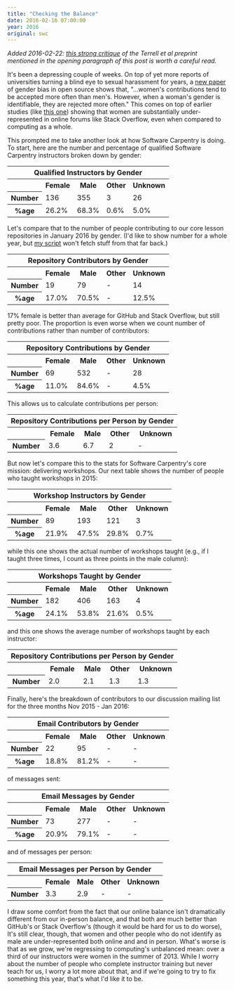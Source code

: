 ```yaml
---
title: "Checking the Balance"
date: 2016-02-16 07:00:00
year: 2016
original: swc
---
```

<p>
  <em>
    Added 2016-02-22: <a href="http://svpow.com/2016/02/20/that-paper-that-says-women-are-better-coders-than-men-but-are-judged-on-their-gender-it-doesnt-say-that-at-all/">this strong critique</a>
    of the Terrell et al preprint mentioned in the opening paragraph of this post
    is worth a careful read.
  </em>
</p>
<p>
  It's been a depressing couple of weeks.
  On top of yet more reports of universities turning a blind eye to sexual harassment for years,
  a <a href="https://peerj.com/preprints/1733/">new paper</a> of gender bias in open source
  shows that,
  "...women's contributions tend to be accepted more often than men's.
  However, when a woman's gender is identifiable, they are rejected more often."
  This comes on top of earlier studies
  (like <a href="http://www.win.tue.nl/~bvasiles/papers/socinfo12.pdf">this one</a>)
  showing that women are substantially under-represented in online forums like Stack Overflow,
  even when compared to computing as a whole.
</p>
<p>
  This prompted me to take another look at how Software Carpentry is doing.
  To start,
  here are the number and percentage of qualified Software Carpentry instructors
  broken down by gender:
</p>

<table>
  <tr><th colspan="5">Qualified Instructors by Gender</th></tr>
  <tr><th></th><th>Female</th><th>Male</th><th>Other</th><th>Unknown</th></tr>
  <tr><th>Number</th><td>136</td><td>355</td><td>3</td><td>26</td></tr>
  <tr><th>%age</th><td>26.2%</td><td>68.3%</td><td>0.6%</td><td>5.0%</td></tr>
</table>

<p>
  Let's compare that to the number of people contributing to our core lesson repositories
  in January 2016
  by gender.
  (I'd like to show number for a whole year,
  but <a href="{{site.github.url}}/files/2016/02/balance/bin/get-repo.py">my script</a>
  won't fetch stuff from that far back.)
</p>

<table>
  <tr><th colspan="5">Repository Contributors by Gender</th></tr>
  <tr><th></th><th>Female</th><th>Male</th><th>Other</th><th>Unknown</th></tr>
  <tr><th>Number</th><td>19</td><td>79</td><td>-</td><td>14</td></tr>
  <tr><th>%age</th><td>17.0%</td><td>70.5%</td><td>-</td><td>12.5%</td></tr>
</table>

<p>
  17% female is better than average for GitHub and Stack Overflow,
  but still pretty poor.
  The proportion is even worse when we count number of contributions
  rather than number of contributors:
</p>

<table>
  <tr><th colspan="5">Repository Contributions by Gender</th></tr>
  <tr><th></th><th>Female</th><th>Male</th><th>Other</th><th>Unknown</th></tr>
  <tr><th>Number</th><td>69</td><td>532</td><td>-</td><td>28</td></tr>
  <tr><th>%age</th><td>11.0%</td><td>84.6%</td><td>-</td><td>4.5%</td></tr>
</table>

<p>
  This allows us to calculate contributions per person:
</p>

<table>
  <tr><th colspan="5">Repository Contributions per Person by Gender</th></tr>
  <tr><th></th><th>Female</th><th>Male</th><th>Other</th><th>Unknown</th></tr>
  <tr><th>Number</th><td>3.6</td><td>6.7</td><td>2</td><td>-</td></tr>
</table>

<p>
  But now let's compare this to the stats for Software Carpentry's core mission:
  delivering workshops.
  Our next table shows the number of people who taught workshops in 2015:
</p>

<table>
  <tr><th colspan="5">Workshop Instructors by Gender</th></tr>
  <tr><th></th><th>Female</th><th>Male</th><th>Other</th><th>Unknown</th></tr>
  <tr><th>Number</th><td>89</td><td>193</td><td>121</td><td>3</td></tr>
  <tr><th>%age</th><td>21.9%</td><td>47.5%</td><td>29.8%</td><td>0.7%</td></tr>
</table>

<p>
  while this one shows the actual number of workshops taught
  (e.g., if I taught three times, I count as three points in the male column):
</p>

<table>
  <tr><th colspan="5">Workshops Taught by Gender</th></tr>
  <tr><th></th><th>Female</th><th>Male</th><th>Other</th><th>Unknown</th></tr>
  <tr><th>Number</th><td>182</td><td>406</td><td>163</td><td>4</td></tr>
  <tr><th>%age</th><td>24.1%</td><td>53.8%</td><td>21.6%</td><td>0.5%</td></tr>
</table>

<p>
  and this one shows the average number of workshops taught by each instructor:
</p>

<table>
  <tr><th colspan="5">Repository Contributions per Person by Gender</th></tr>
  <tr><th></th><th>Female</th><th>Male</th><th>Other</th><th>Unknown</th></tr>
  <tr><th>Number</th><td>2.0</td><td>2.1</td><td>1.3</td><td>1.3</td></tr>
</table>

<p>
  Finally,
  here's the breakdown of contributors to our discussion mailing list
  for the three months Nov 2015 - Jan 2016:
</p>

<table>
  <tr><th colspan="5">Email Contributors by Gender</th></tr>
  <tr><th></th><th>Female</th><th>Male</th><th>Other</th><th>Unknown</th></tr>
  <tr><th>Number</th><td>22</td><td>95</td><td>-</td><td>-</td></tr>
  <tr><th>%age</th><td>18.8%</td><td>81.2%</td><td>-</td><td>-</td></tr>
</table>

<p>
  of messages sent:
</p>

<table>
  <tr><th colspan="5">Email Messages by Gender</th></tr>
  <tr><th></th><th>Female</th><th>Male</th><th>Other</th><th>Unknown</th></tr>
  <tr><th>Number</th><td>73</td><td>277</td><td>-</td><td>-</td></tr>
  <tr><th>%age</th><td>20.9%</td><td>79.1%</td><td>-</td><td>-</td></tr>
</table>

<p>
  and of messages per person:
</p>

<table>
  <tr><th colspan="5">Email Messages per Person by Gender</th></tr>
  <tr><th></th><th>Female</th><th>Male</th><th>Other</th><th>Unknown</th></tr>
  <tr><th>Number</th><td>3.3</td><td>2.9</td><td>-</td><td>-</td></tr>
</table>

<p>
  I draw some comfort from the fact that
  our online balance isn't dramatically different from our in-person balance,
  and that both are much better than GitHub's or Stack Overflow's
  (though it would be hard for us to do worse),
  It's still clear,
  though,
  that women and other people who do not identify as male are under-represented
  both online and and in person.
  What's worse is that as we grow, we're regressing to computing's unbalanced mean:
  over a third of our instructors were women in the summer of 2013.
  While I worry about the number of people who complete instructor training but never teach for us,
  I worry a lot more about that,
  and if we're going to try to fix something this year,
  that's what I'd like it to be.
</p>

